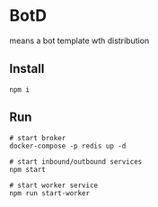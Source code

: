 # BotD
means a bot template wth distribution

## Install

```shell
npm i
```

## Run

```shell
# start broker
docker-compose -p redis up -d

# start inbound/outbound services
npm start 

# start worker service
npm run start-worker
```